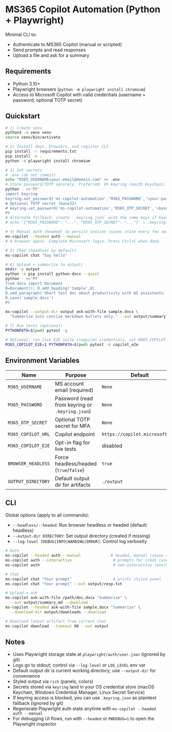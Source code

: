 # MS365 Copilot Automation (Python + Playwright)

Minimal CLI to:
- Authenticate to MS365 Copilot (manual or scripted)
- Send prompts and read responses
- Upload a file and ask for a summary

## Requirements

- Python 3.10+
- Playwright browsers (`python -m playwright install chromium`)
- Access to Microsoft Copilot with valid credentials (username + password, optional TOTP secret)

## Quickstart

```bash
# 1) Create venv
python3 -m venv venv
source venv/bin/activate

# 2) Install deps, browsers, and register CLI
pip install -r requirements.txt
pip install -e .
python -m playwright install chromium

# 3) Set secrets
# .env (do not commit)
echo "M365_USERNAME=your-email@domain.com" >> .env
# Store password/TOTP securely. Preferred: OS keyring (macOS Keychain, etc.)
python - <<'PY'
import keyring
keyring.set_password('ms-copilot-automation','M365_PASSWORD','<your-password>')
# Optional TOTP secret (base32)
# keyring.set_password('ms-copilot-automation','M365_OTP_SECRET','<base32>')
PY
# Alternate fallback: create `.keyring.json` with the same keys if keyring is unavailable
# echo '{"M365_PASSWORD": "...", "M365_OTP_SECRET": "..."}' > .keyring.json

# 4) Manual auth (headed) to persist session (saves state every few seconds)
ms-copilot --headed auth --manual
# A browser opens. Complete Microsoft login. Press Ctrl+C when done.

# 5) Chat (headless by default)
ms-copilot chat "Say hello"

# 6) Upload + summarize to output/
mkdir -p output
python -m pip install python-docx --quiet
python - <<'PY'
from docx import Document
D=Document(); D.add_heading('Sample',0)
D.add_paragraph('Short test doc about productivity with AI assistants.')
D.save('sample.docx')
PY

ms-copilot --output-dir output ask-with-file sample.docx \
  "Summarize into concise markdown bullets only." --out output/summary.md --download

# 7) Run tests (optional)
PYTHONPATH=$(pwd) pytest -q

# Optional: run live E2E suite (requires credentials, set M365_COPILOT_E2E=1)
M365_COPILOT_E2E=1 PYTHONPATH=$(pwd) pytest -m copilot_e2e
```

## Environment Variables

| Name | Purpose | Default |
| --- | --- | --- |
| `M365_USERNAME` | MS account email (required) | `None` |
| `M365_PASSWORD` | Password (read from keyring or `.keyring.json`) | `None` |
| `M365_OTP_SECRET` | Optional TOTP secret for MFA | `None` |
| `M365_COPILOT_URL` | Copilot endpoint | `https://copilot.microsoft.com` |
| `M365_COPILOT_E2E` | Opt-in flag for live tests | disabled |
| `BROWSER_HEADLESS` | Force headless/headed (`true`/`false`) | `true` |
| `OUTPUT_DIRECTORY` | Default output dir for artifacts | `./output` |

## CLI

Global options (apply to all commands):
- `--headless/--headed`: Run browser headless or headed (default: headless)
- `--output-dir DIRECTORY`: Set output directory (created if missing)
- `--log-level [DEBUG|INFO|WARNING|ERROR]`: Control log verbosity

```bash
# Auth
ms-copilot --headed auth --manual             # headed, manual (saves state periodically)
ms-copilot auth --interactive                  # prompts for creds (username/password/TOTP)
ms-copilot auth                                # non-interactive (env/keyring)

# Chat
ms-copilot chat "Your prompt"                  # prints styled panel
ms-copilot chat "Your prompt" --out output/resp.txt

# Upload + ask
ms-copilot ask-with-file /path/doc.docx "Summarize" \
  --out output/summary.md --download
ms-copilot --headed ask-with-file sample.docx "Summarize" \
  --download-dir output/downloads --download

# Download latest artifact from current chat
ms-copilot download --timeout 90 --out output
```

## Notes
- Uses Playwright storage state at `playwright/auth/user.json` (ignored by git)
- Logs go to stdout; control via `--log-level` or `LOG_LEVEL` env var
- Default output dir is current working directory; use `--output-dir` for convenience
- Styled output via `rich` (panels, colors)
- Secrets stored via `keyring` land in your OS credential store (macOS Keychain, Windows Credential Manager, Linux Secret Service)
- If keyring access is blocked, you can use `.keyring.json` as plaintext fallback (ignored by git)
- Regenerate Playwright auth state anytime with `ms-copilot --headed auth --manual`
- For debugging UI flows, run with `--headed` or `PWDEBUG=1` to open the Playwright inspector
